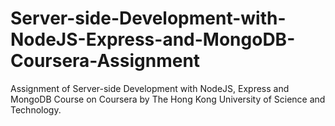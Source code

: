 # Server-side-Development-with-NodeJS-Express-and-MongoDB-Coursera-Assignment

Assignment of Server-side Development with NodeJS, Express and MongoDB Course on Coursera by The Hong Kong University of Science and Technology.
